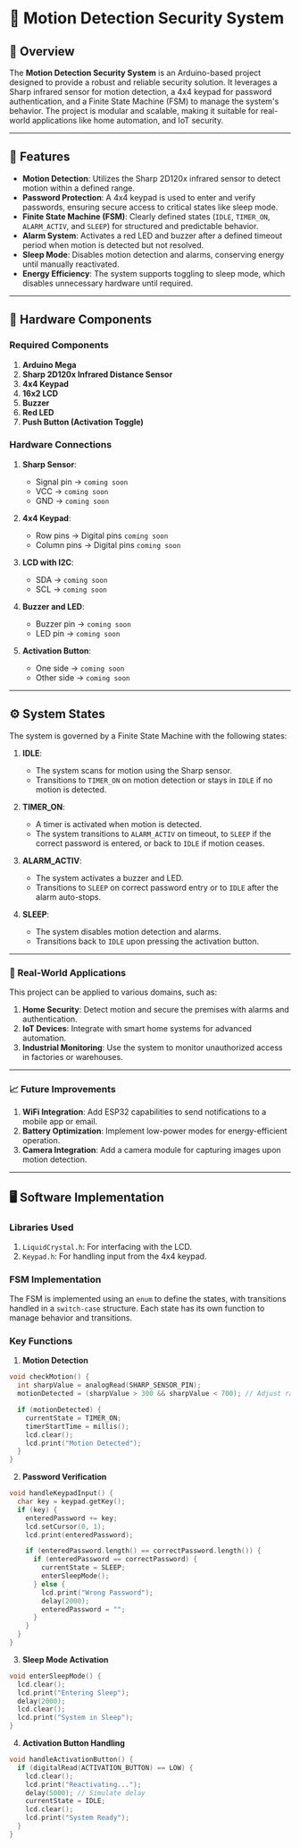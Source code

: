 # 🔐 Motion Detection Security System

## 📜 Overview  
The **Motion Detection Security System** is an Arduino-based project designed to provide a robust and reliable security solution. It leverages a Sharp infrared sensor for motion detection, a 4x4 keypad for password authentication, and a Finite State Machine (FSM) to manage the system's behavior. The project is modular and scalable, making it suitable for real-world applications like home automation, and IoT security.

---

## 🎯 Features  

- **Motion Detection**: Utilizes the Sharp 2D120x infrared sensor to detect motion within a defined range.  
- **Password Protection**: A 4x4 keypad is used to enter and verify passwords, ensuring secure access to critical states like sleep mode.  
- **Finite State Machine (FSM)**: Clearly defined states (`IDLE`, `TIMER_ON`, `ALARM_ACTIV`, and `SLEEP`) for structured and predictable behavior.  
- **Alarm System**: Activates a red LED and buzzer after a defined timeout period when motion is detected but not resolved.  
- **Sleep Mode**: Disables motion detection and alarms, conserving energy until manually reactivated.  
- **Energy Efficiency**: The system supports toggling to sleep mode, which disables unnecessary hardware until required.  

---

## 🔧 Hardware Components  

### Required Components  
1. **Arduino Mega**  
2. **Sharp 2D120x Infrared Distance Sensor**  
3. **4x4 Keypad**  
4. **16x2 LCD**  
5. **Buzzer**  
6. **Red LED**  
7. **Push Button (Activation Toggle)**  

### Hardware Connections  
1. **Sharp Sensor**:  
   - Signal pin → `coming soon`  
   - VCC → `coming soon`  
   - GND → `coming soon`  

2. **4x4 Keypad**:  
   - Row pins → Digital pins `coming soon`  
   - Column pins → Digital pins `coming soon`  

3. **LCD with I2C**:  
   - SDA → `coming soon`  
   - SCL → `coming soon`  

4. **Buzzer and LED**:  
   - Buzzer pin → `coming soon`  
   - LED pin → `coming soon`  

5. **Activation Button**:  
   - One side → `coming soon`  
   - Other side → `coming soon`  

---

## ⚙️ System States  

The system is governed by a Finite State Machine with the following states:  

1. **IDLE**:  
   - The system scans for motion using the Sharp sensor.  
   - Transitions to `TIMER_ON` on motion detection or stays in `IDLE` if no motion is detected.  

2. **TIMER_ON**:  
   - A timer is activated when motion is detected.  
   - The system transitions to `ALARM_ACTIV` on timeout, to `SLEEP` if the correct password is entered, or back to `IDLE` if motion ceases.  

3. **ALARM_ACTIV**:  
   - The system activates a buzzer and LED.  
   - Transitions to `SLEEP` on correct password entry or to `IDLE` after the alarm auto-stops.  

4. **SLEEP**:  
   - The system disables motion detection and alarms.  
   - Transitions back to `IDLE` upon pressing the activation button.  



---

### 🚀 Real-World Applications  

This project can be applied to various domains, such as:  

1. **Home Security**: Detect motion and secure the premises with alarms and authentication.  
2. **IoT Devices**: Integrate with smart home systems for advanced automation.  
3. **Industrial Monitoring**: Use the system to monitor unauthorized access in factories or warehouses.  

---

### 📈 Future Improvements  

1. **WiFi Integration**: Add ESP32 capabilities to send notifications to a mobile app or email.  
2. **Battery Optimization**: Implement low-power modes for energy-efficient operation.  
3. **Camera Integration**: Add a camera module for capturing images upon motion detection.

---

## 🖥️ Software Implementation  

### Libraries Used  
1. `LiquidCrystal.h`: For interfacing with the LCD.  
2. `Keypad.h`: For handling input from the 4x4 keypad.  

### FSM Implementation  
The FSM is implemented using an `enum` to define the states, with transitions handled in a `switch-case` structure. Each state has its own function to manage behavior and transitions.

### Key Functions  

1. **Motion Detection**  
```cpp
void checkMotion() {
  int sharpValue = analogRead(SHARP_SENSOR_PIN);
  motionDetected = (sharpValue > 300 && sharpValue < 700); // Adjust range

  if (motionDetected) {
    currentState = TIMER_ON;
    timerStartTime = millis();
    lcd.clear();
    lcd.print("Motion Detected");
  }
}
```
2. **Password Verification**  
```cpp
void handleKeypadInput() {
  char key = keypad.getKey();
  if (key) {
    enteredPassword += key;
    lcd.setCursor(0, 1);
    lcd.print(enteredPassword);

    if (enteredPassword.length() == correctPassword.length()) {
      if (enteredPassword == correctPassword) {
        currentState = SLEEP;
        enterSleepMode();
      } else {
        lcd.print("Wrong Password");
        delay(2000);
        enteredPassword = "";
      }
    }
  }
}
```

3. **Sleep Mode Activation**
```cpp
void enterSleepMode() {
  lcd.clear();
  lcd.print("Entering Sleep");
  delay(2000);
  lcd.clear();
  lcd.print("System in Sleep");
}
```

4. **Activation Button Handling**
```cpp
void handleActivationButton() {
  if (digitalRead(ACTIVATION_BUTTON) == LOW) {
    lcd.clear();
    lcd.print("Reactivating...");
    delay(5000); // Simulate delay
    currentState = IDLE;
    lcd.clear();
    lcd.print("System Ready");
  }
}
```
